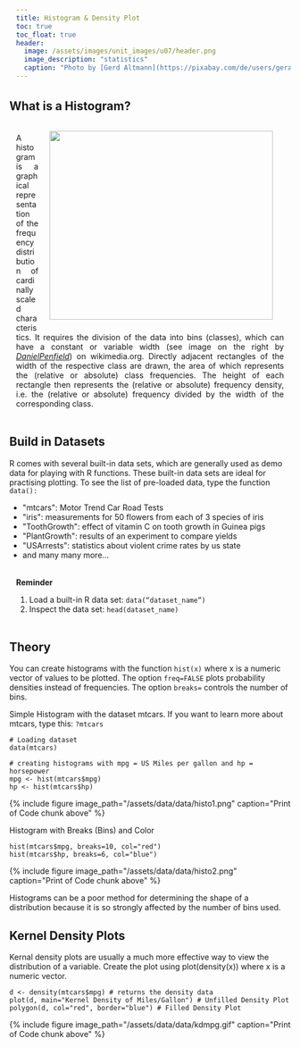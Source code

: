 ```yaml
---
title: Histogram & Density Plot
toc: true
toc_float: true
header:
  image: /assets/images/unit_images/u07/header.png
  image_description: "statistics"
  caption: "Photo by [Gerd Altmann](https://pixabay.com/de/users/geralt-9301/?utm_source=link-attribution&utm_medium=referral&utm_campaign=image&utm_content=4705451) [from Pixabay](https://pixabay.com/)"
---
```


<!--more-->


## What is a Histogram?
<style>.unit p {text-align: justify;}</style>
<div class="unit">
<img src="https://upload.wikimedia.org/wikipedia/commons/c/c3/Histogram_of_arrivals_per_minute.svg" width="400" height="338" align="right" vspace="10" hspace="20">
<p>A histogram is a graphical representation of the frequency distribution of cardinally scaled characteristics. It requires the division of the data into bins (classes), which can have a constant or variable width (see image on the right by <a href="https://commons.wikimedia.org/wiki/File:Histogram_of_arrivals_per_minute.svg"><i>DanielPenfield</i></a>) on wikimedia.org. Directly adjacent rectangles of the width of the respective class are drawn, the area of which represents the (relative or absolute) class frequencies. The height of each rectangle then represents the (relative or absolute) frequency density, i.e. the (relative or absolute) frequency divided by the width of the corresponding class.
</p></div>

## Build in Datasets
R comes with several built-in data sets, which are generally used as demo data for playing with R functions. These built-in data sets are ideal for practising plotting. To see the list of pre-loaded data, type the function `data():`

* "mtcars": Motor Trend Car Road Tests
* "iris": measurements for 50 flowers from each of 3 species of iris
* "ToothGrowth": effect of vitamin C on tooth growth in Guinea pigs
* "PlantGrowth": results of an experiment to compare yields
* "USArrests": statistics about violent crime rates by us state
* and many many more...


<html>
<head>
<meta name="viewport" content="width=device-width, initial-scale=1">
<style>
div {
  margin-bottom: 15px;
  padding: 4px 12px;
}

.info {
  background-color: #e7f3fe;
  border-left: 6px solid #2196F3;
}

</style>
</head>
<body>
<div class="info">
  <p><strong>Reminder</strong>  <br>
  <ol>
      <li>Load a built-in R data set: <code class="language-plaintext highlighter-rouge">data(“dataset_name”)</code></li>
      <li>Inspect the data set: <code class="language-plaintext highlighter-rouge">head(dataset_name)</code></li>
  </ol>
  </p>
</div>
</body>
</html>

## Theory
You can create histograms with the function `hist(x)` where x is a numeric vector of values to be plotted. The option `freq=FALSE` plots probability densities instead of frequencies. The option `breaks=` controls the number of bins.


Simple Histogram with the dataset mtcars. If you want to learn more about mtcars, type this: `?mtcars`
```
# Loading dataset
data(mtcars)

# creating histograms with mpg = US Miles per gallon and hp = horsepower
mpg <- hist(mtcars$mpg)
hp <- hist(mtcars$hp)
```
{% include figure image_path="/assets/data/data/histo1.png" caption="Print of Code chunk above" %}


Histogram with Breaks (Bins) and Color
```
hist(mtcars$mpg, breaks=10, col="red")
hist(mtcars$hp, breaks=6, col="blue")
```
{% include figure image_path="/assets/data/data/histo2.png" caption="Print of Code chunk above" %}

Histograms can be a poor method for determining the shape of a distribution because it is so strongly affected by the number of bins used.

## Kernel Density Plots
Kernal density plots are usually a much more effective way to view the distribution of a variable. Create the plot using plot(density(x)) where x is a numeric vector.

```
d <- density(mtcars$mpg) # returns the density data
plot(d, main="Kernel Density of Miles/Gallon") # Unfilled Density Plot
polygon(d, col="red", border="blue") # Filled Density Plot
```
{% include figure image_path="/assets/data/data/kdmpg.gif" caption="Print of Code chunk above" %}
